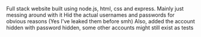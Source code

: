 Full stack website built using node.js, html, css and express. Mainly just messing around with it
Hid the actual usernames and passwords for obvious reasons (Yes I've leaked them before smh)
Also, added the account hidden with password hidden, some other accounts might still exist as tests
